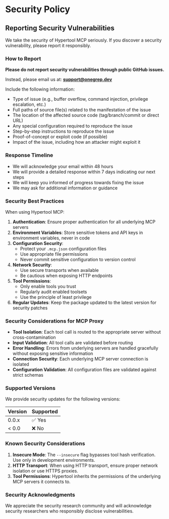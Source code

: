 # Security Policy

## Reporting Security Vulnerabilities

We take the security of Hypertool MCP seriously. If you discover a security vulnerability, please report it responsibly.

### How to Report

**Please do not report security vulnerabilities through public GitHub issues.**

Instead, please email us at: **<support@onegrep.dev>**

Include the following information:

- Type of issue (e.g., buffer overflow, command injection, privilege escalation, etc.)
- Full paths of source file(s) related to the manifestation of the issue
- The location of the affected source code (tag/branch/commit or direct URL)
- Any special configuration required to reproduce the issue
- Step-by-step instructions to reproduce the issue
- Proof-of-concept or exploit code (if possible)
- Impact of the issue, including how an attacker might exploit it

### Response Timeline

- We will acknowledge your email within 48 hours
- We will provide a detailed response within 7 days indicating our next steps
- We will keep you informed of progress towards fixing the issue
- We may ask for additional information or guidance

### Security Best Practices

When using Hypertool MCP:

1. **Authentication**: Ensure proper authentication for all underlying MCP servers
2. **Environment Variables**: Store sensitive tokens and API keys in environment variables, never in code
3. **Configuration Security**:
   - Protect your `.mcp.json` configuration files
   - Use appropriate file permissions
   - Never commit sensitive configuration to version control
4. **Network Security**:
   - Use secure transports when available
   - Be cautious when exposing HTTP endpoints
5. **Tool Permissions**:
   - Only enable tools you trust
   - Regularly audit enabled toolsets
   - Use the principle of least privilege
6. **Regular Updates**: Keep the package updated to the latest version for security patches

### Security Considerations for MCP Proxy

- **Tool Isolation**: Each tool call is routed to the appropriate server without cross-contamination
- **Input Validation**: All tool calls are validated before routing
- **Error Handling**: Errors from underlying servers are handled gracefully without exposing sensitive information
- **Connection Security**: Each underlying MCP server connection is isolated
- **Configuration Validation**: All configuration files are validated against strict schemas

### Supported Versions

We provide security updates for the following versions:

| Version | Supported          |
| ------- | ------------------ |
| 0.0.x   | ✅ Yes             |
| < 0.0   | ❌ No              |

### Known Security Considerations

1. **Insecure Mode**: The `--insecure` flag bypasses tool hash verification. Use only in development environments.
2. **HTTP Transport**: When using HTTP transport, ensure proper network isolation or use HTTPS proxies.
3. **Tool Permissions**: Hypertool inherits the permissions of the underlying MCP servers it connects to.

### Security Acknowledgments

We appreciate the security research community and will acknowledge security researchers who responsibly disclose vulnerabilities.
